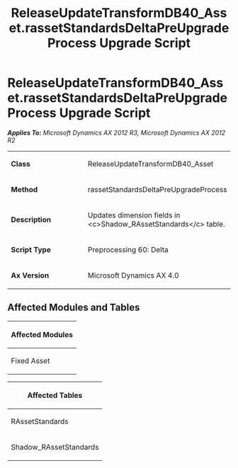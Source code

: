 ﻿---
title: ReleaseUpdateTransformDB40_Asset.rassetStandardsDeltaPreUpgradeProcess Upgrade Script
TOCTitle: ReleaseUpdateTransformDB40_Asset.rassetStandardsDeltaPreUpgradeProcess Upgrade Script
ms:assetid: 44f4f0f5-99ae-810c-68d4-011da6a06bfa
ms:mtpsurl: https://msdn.microsoft.com/en-us/library/JJ718919(v=AX.60)
ms:contentKeyID: 49707943
ms.date: 05/18/2015
mtps_version: v=AX.60
---

# ReleaseUpdateTransformDB40\_Asset.rassetStandardsDeltaPreUpgradeProcess Upgrade Script 


_**Applies To:** Microsoft Dynamics AX 2012 R3, Microsoft Dynamics AX 2012 R2_

<table>
<colgroup>
<col style="width: 50%" />
<col style="width: 50%" />
</colgroup>
<tbody>
<tr class="odd">
<td><p><strong>Class</strong></p></td>
<td><p>ReleaseUpdateTransformDB40_Asset</p></td>
</tr>
<tr class="even">
<td><p><strong>Method</strong></p></td>
<td><p>rassetStandardsDeltaPreUpgradeProcess</p></td>
</tr>
<tr class="odd">
<td><p><strong>Description</strong></p></td>
<td><p>Updates dimension fields in &lt;c&gt;Shadow_RAssetStandards&lt;/c&gt; table.</p></td>
</tr>
<tr class="even">
<td><p><strong>Script Type</strong></p></td>
<td><p>Preprocessing 60: Delta</p></td>
</tr>
<tr class="odd">
<td><p><strong>Ax Version</strong></p></td>
<td><p>Microsoft Dynamics AX 4.0</p></td>
</tr>
</tbody>
</table>


## Affected Modules and Tables

<table>
<colgroup>
<col style="width: 100%" />
</colgroup>
<thead>
<tr class="header">
<th><p>Affected Modules</p></th>
</tr>
</thead>
<tbody>
<tr class="odd">
<td><p>Fixed Asset</p></td>
</tr>
</tbody>
</table>


<table>
<colgroup>
<col style="width: 100%" />
</colgroup>
<thead>
<tr class="header">
<th><p>Affected Tables</p></th>
</tr>
</thead>
<tbody>
<tr class="odd">
<td><p>RAssetStandards</p></td>
</tr>
<tr class="even">
<td><p>Shadow_RAssetStandards</p></td>
</tr>
</tbody>
</table>

  


